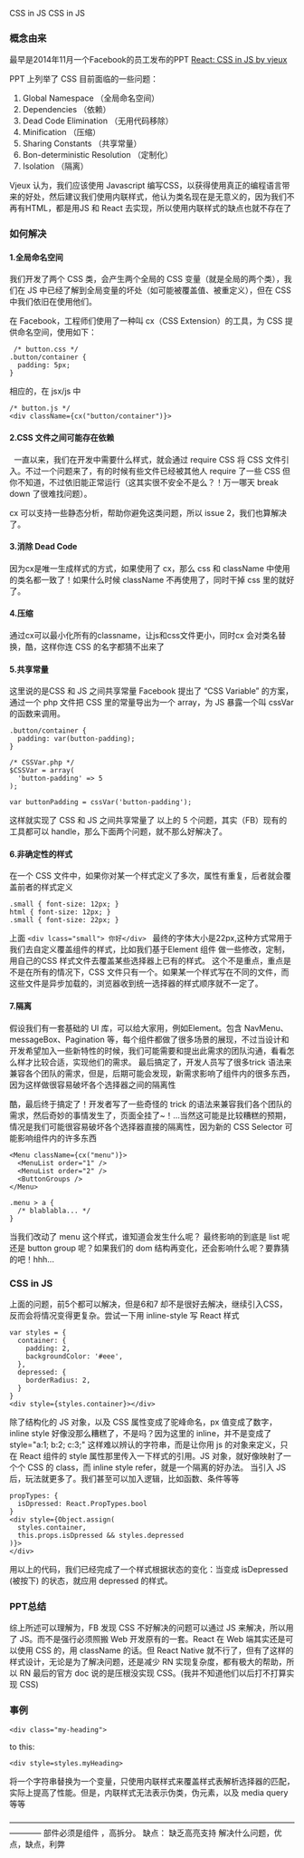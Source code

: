 CSS in JS
CSS in JS 
### 概念由来

最早是2014年11月一个Facebook的员工发布的PPT [React: CSS in JS by vjeux](https://speakerdeck.com/vjeux/react-css-in-js) 

PPT 上列举了 CSS 目前面临的一些问题：
1. Global Namespace （全局命名空间）
2. Dependencies （依赖）
3. Dead Code Elimination （无用代码移除）
4. Minification （压缩）
5. Sharing Constants （共享常量）
6. Bon-deterministic Resolution （定制化）
7. Isolation （隔离）

Vjeux 认为，我们应该使用 Javascript 编写CSS，以获得使用真正的编程语言带来的好处，然后建议我们使用内联样式，他认为类名现在是无意义的，因为我们不再有HTML，都是用JS 和 React 去实现，所以使用内联样式的缺点也就不存在了

### 如何解决
 #### 1.全局命名空间
 
我们开发了两个 CSS 类，会产生两个全局的 CSS 变量（就是全局的两个类），我们在 JS 中已经了解到全局变量的坏处（如可能被覆盖值、被重定义），但在 CSS 中我们依旧在使用他们。
    
   在 Facebook，工程师们使用了一种叫 cx（CSS Extension）的工具，为 CSS 提供命名空间，使用如下：
```
 /* button.css */
.button/container {
  padding: 5px;
}
```
 
  相应的，在 jsx/js 中
```
/* button.js */
<div className={cx("button/container")}>
```
#### 2.CSS 文件之间可能存在依赖
   一直以来，我们在开发中需要什么样式，就会通过 require CSS 将 CSS 文件引入。不过一个问题来了，有的时候有些文件已经被其他人 require 了一些 CSS 但你不知道，不过依旧能正常运行（这其实很不安全不是么？！万一哪天 break down 了很难找问题）。

cx 可以支持一些静态分析，帮助你避免这类问题，所以 issue 2，我们也算解决了。
#### 3.消除 Dead Code

因为cx是唯一生成样式的方式，如果使用了 cx，那么 css 和 className 中使用的类名都一致了！如果什么时候 className 不再使用了，同时干掉 css 里的就好了。
#### 4.压缩
通过cx可以最小化所有的classname，让js和css文件更小，同时cx 会对类名替换，酷，这样你连 CSS 的名字都猜不出来了
#### 5.共享常量
这里说的是CSS 和 JS 之间共享常量
Facebook 提出了 “CSS Variable” 的方案，通过一个 php 文件把 CSS 里的常量导出为一个 array，为 JS 暴露一个叫 cssVar 的函数来调用。
```
.button/container {
  padding: var(button-padding);
}
```
```
/* CSSVar.php */
$CSSVar = array(
  'button-padding' => 5
);
```
```
var buttonPadding = cssVar('button-padding');
```
这样就实现了 CSS 和 JS 之间共享常量了
以上的 5 个问题，其实（FB）现有的工具都可以 handle，那么下面两个问题，就不那么好解决了。
#### 6.非确定性的样式
在一个 CSS 文件中，如果你对某一个样式定义了多次，属性有重复，后者就会覆盖前者的样式定义
```
.small { font-size: 12px; }
html { font-size: 12px; }
.small { font-size: 22px; }
```
上面 `<div lcass="small"> 你好</div> ` 最终的字体大小是22px,这种方式常用于我们去自定义覆盖组件的样式，比如我们基于Element 组件 做一些修改，定制，用自己的CSS 样式文件去覆盖某些选择器上已有的样式。
这个不是重点，重点是不是在所有的情况下，CSS 文件只有一个。如果某一个样式写在不同的文件，而这些文件是异步加载的，浏览器收到统一选择器的样式顺序就不一定了。
#### 7.隔离
假设我们有一套基础的 UI 库，可以给大家用，例如Element。包含 NavMenu、messageBox、Pagination 等，每个组件都做了很多场景的展现，不过当设计和开发希望加入一些新特性的时候，我们可能需要和提出此需求的团队沟通，看看怎么样才比较合适，实现他们的需求。
最后搞定了，开发人员写了很多trick 语法来兼容各个团队的需求，但是，后期可能会发现，新需求影响了组件内的很多东西，因为这样做很容易破坏各个选择器之间的隔离性

酷，最后终于搞定了！开发者写了一些奇怪的 trick 的语法来兼容我们各个团队的需求，然后奇妙的事情发生了，页面全挂了~！…当然这可能是比较糟糕的预期，情况是我们可能很容易破坏各个选择器直接的隔离性，因为新的 CSS Selector 可能影响组件内的许多东西
```
<Menu className={cx("menu")}>
  <MenuList order="1" />
  <MenuList order="2" />
  <ButtonGroups />
</Menu>
```
```
.menu > a {
  /* blablabla... */
}
```
当我们改动了 menu 这个样式，谁知道会发生什么呢？<a> 最终影响的到底是 list 呢还是 button group 呢？如果我们的 dom 结构再变化，还会影响什么呢？要靠猜的吧！hhh...

### CSS in JS
上面的问题，前5个都可以解决，但是6和7 却不是很好去解决，继续引入CSS，反而会将情况变得更复杂。尝试一下用 inline-style 写 React 样式
```
var styles = {
  container: {
    padding: 2,
    backgroundColor: '#eee',
  },
  depressed: {
    borderRadius: 2,
  }
}
<div style={styles.container}></div>

```
除了结构化的 JS 对象，以及 CSS 属性变成了驼峰命名，px 值变成了数字，inline style 好像没那么糟糕了，不是吗？因为这里的 inline，并不是变成了 style="a:1; b:2; c:3;" 这样难以辨认的字符串，而是让你用 js 的对象来定义，只在 React 组件的 style 属性那里传入一下样式的引用。JS 对象，就好像映射了一个个 CSS 的 class，而 inline style refer，就是一个隔离的好办法。
当引入 JS 后，玩法就更多了。我们甚至可以加入逻辑，比如函数、条件等等
```
propTypes: {
  isDpressed: React.PropTypes.bool
}
<div style={Object.assign(
  styles.container,
  this.props.isDpressed && styles.depressed
)}>
</div>
```
用以上的代码，我们已经完成了一个样式根据状态的变化：当变成 isDepressed (被按下) 的状态，就应用 depressed 的样式。

### PPT总结
综上所述可以理解为，FB 发现 CSS 不好解决的问题可以通过 JS 来解决，所以用了 JS。而不是强行必须照搬 Web 开发原有的一套。React 在 Web 端其实还是可以使用 CSS 的，用 className 的话。但 React Native 就不行了，但有了这样的样式设计，无论是为了解决问题，还是减少 RN 实现复杂度，都有极大的帮助，所以 RN 最后的官方 doc 说的是压根没实现 CSS。(我并不知道他们以后打不打算实现 CSS)
### 事例
`<div class="my-heading">`

to this:

`<div style=styles.myHeading>`

将一个字符串替换为一个变量，只使用内联样式来覆盖样式表解析选择器的匹配，实际上提高了性能。但是，内联样式无法表示伪类，伪元素，以及 media query 等等

————————————————————————————————————————
部件必须是组件 ，高拆分。
缺点：
缺乏高亮支持
解决什么问题，优点，缺点，利弊
